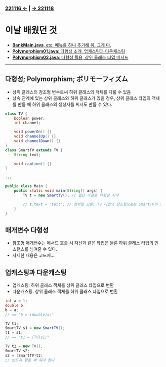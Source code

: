 ﻿### [221116 ←](/221011-_JAVA/221116) | [→ 221118](/221011-_JAVA/221118/)

# 이날 배웠던 것

- [**BankMain.java**, etc: 메뉴를 하나 추가해 봄. 그게 다.](/221011-_JAVA/221117/javastudy/controller/BankMain.java)
- [**Polymorphism01.java**: 다형성 소개, 업캐스팅과 다운캐스팅](/221011-_JAVA/221117/javastudy/controller/Polymorphism01.java)
- [**Polymorphism02.java**: 다형성 활용, 상위 클래스 타입 메서드](/221011-_JAVA/221117/javastudy/controller/Polymorphism02.java)

---

## 다형성; Polymorphism; ポリモーフィズム

- 상위 클래스의 참조형 변수로써 하위 클래스의 객체를 다룰 수 있음
- 상속 관계에 있는 상위 클래스와 하위 클래스가 있을 경우, 상위 클래스 타입의 객체를 만들 때 하위 클래스의 생성자를 써서도 만들 수 있다.

```java
class TV {
    boolean power;
    int channel;

    void powerOn() {}
    void channelUp() {}
    void channelDown() {}
}
class SmartTV extends TV {
    String text;

    void caption() {}
}

...

public class Main {
    public static void main(String[] args) {
        TV t = new SmartTV(); // 일단 이걸로 다형성 시작

        // t.text = "text"; // 컴파일 오류: TV 타입의 참조형으로는 SmartTV의 멤버를 다룰 수 없음
    }
}
```

## 매개변수 다형성

- 참조형 매개변수는 메서드 호출 시 자신과 같은 타입은 물론 하위 클래스 타입의 인스턴스를 넘겨줄 수 있다.
- 자세한 내용은 코드에...

## 업캐스팅과 다운캐스팅

- 업캐스팅: 하위 클래스 객체를 상위 클래스 타입으로 변환
- 다운캐스팅: 상위 클래스 객체를 하위 클래스 타입으로 변환

```java
int a = 1;
double b;
b = a;
// == "b = (double)a;"

TV t1;
SmartTV s1 = new SmartTV();
t1 = s1;
// == "t1 = (TV)s1;" 

TV t2 = new TV();
SmartTV s2;
s2 = (SmartTV)t2;
// 반드시 형을 써 줘야 한다
```